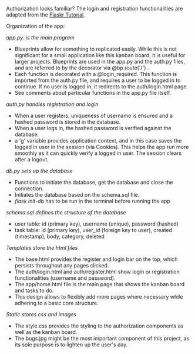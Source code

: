 
Authorization looks familiar? The login and registration functionalities are adapted from the [Flaskr Tutorial](http://flask.pocoo.org/docs/1.0/tutorial/).

Organization of the app:

*app.py. is the main program*
- Blueprints allow for something to replicated easily. While this is not significant for a small application like this kanban board, it is useful for larger projects. Blueprints are used in the app.py and the auth.py files, and are referred to by the decorator via @bp.route('/') .
- Each function is decorated with a @login_required. This function is imported from the auth.py file, and requires a user to be logged in to continue. If no user is logged in, it redirects to the auth/login.html page.
- See comments about particular functions in the app.py file itself.

*auth.py handles registration and login*
- When a user registers, uniqueness of username is ensured and a hashed password is stored in the database.
- When a user logs in, the hashed password is verified against the database.
- a 'g' variable provides application context, and in this case saves the logged in user in the session (via Cookies). This helps the app run more smoothly as it can quickly verify a logged in user. The session clears after a logout.

*db.py sets up the database*
- Functions to initiate the database, get the database and close the connection.
- Initiates the database based on the schema.sql file.
- *flask init-db* has to be run in the terminal before running the app

*schema.sql defines the structure of the database*
- user table: id (primary key), username (unique), password (hashed)
- task table: id (primary key), user_id (foreign key to user), created (timestamp), body, category, deleted

*Templates store the html files*
- The base.html provides the register and login bar on the top, which persists throughout any pages clicked.
- The auth/login.html and auth/register.html show login or registration functionalities (username and password).
- The app/home.html file is the main page that shows the kanban board and tasks to do.
- This design allows to flexibly add more pages where necessary while adhering to a basic core structure.

*Static stores css and images*
- The style.css provides the styling to the authorization components as well as the kanban board.
- The bugs.jpg might be the most important component of this project, as its sole purpose is to lighten up the user's day.
